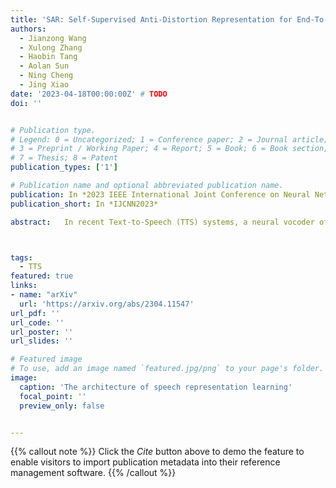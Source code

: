 ```yaml
---
title: 'SAR: Self-Supervised Anti-Distortion Representation for End-To-End Speech Model'
authors:
  - Jianzong Wang
  - Xulong Zhang
  - Haobin Tang
  - Aolan Sun
  - Ning Cheng
  - Jing Xiao 
date: '2023-04-18T00:00:00Z' # TODO
doi: ''


# Publication type.
# Legend: 0 = Uncategorized; 1 = Conference paper; 2 = Journal article;
# 3 = Preprint / Working Paper; 4 = Report; 5 = Book; 6 = Book section;
# 7 = Thesis; 8 = Patent
publication_types: ['1']

# Publication name and optional abbreviated publication name.
publication: In *2023 IEEE International Joint Conference on Neural Network*
publication_short: In *IJCNN2023*

abstract:   In recent Text-to-Speech (TTS) systems, a neural vocoder often generates speech samples by solely conditioning on acoustic features predicted from an acoustic model. However, there are always distortions existing in the predicted acous- tic features, compared to those of the groundtruth, especially in the common case of poor acoustic modeling due to low- quality training data. To overcome such limits, we propose a Self-supervised learning framework to learn an Anti-distortion acoustic Representation (SAR) to replace human-crafted acoustic features by introducing distortion prior to an auto-encoder pre- training process. The learned acoustic representation from the proposed framework is proved anti-distortion compared to the most commonly used mel-spectrogram through both objective and subjective evaluation.



tags:
  - TTS
featured: true
links:
- name: "arXiv"
  url: 'https://arxiv.org/abs/2304.11547'
url_pdf: ''
url_code: ''
url_poster: ''
url_slides: ''

# Featured image
# To use, add an image named `featured.jpg/png` to your page's folder.
image:
  caption: 'The architecture of speech representation learning'
  focal_point: ''
  preview_only: false


---
```


{{% callout note %}}
Click the _Cite_ button above to demo the feature to enable visitors to import publication metadata into their reference management software.
{{% /callout %}}

